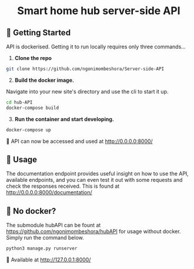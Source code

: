 <h1 align="center">
Smart home hub server-side API
</h1>

## 🚀 Getting Started

API is dockerised. Getting it to run locally requires only three commands...

1. **Clone the repo**

```sh
git clone https://github.com/ngonimombeshora/Server-side-API
```

2. **Build the docker image.**

Navigate into your new site's directory and use the cli to start it up.

```sh
cd hub-API
docker-compose build
```

3. **Run the container and start developing.**

```sh
docker-compose up
```

🌟 API can now be accessed and used at http://0.0.0.0:8000/

## 🤔 Usage

The documentation endpoint provides useful insight on how to use the API, available endpoints,
and you can even test it out with some requests and check the responses received. This is found at
http://0.0.0.0:8000/documentation/

## 🤔 No docker?

The submodule hubAPI can be fount at https://github.com/ngonimombeshora/hubAPI for usage without docker. Simply run the command below.

```sh
python3 manage.py runserver
```

🌟 Available at http://127.0.0.1:8000/
